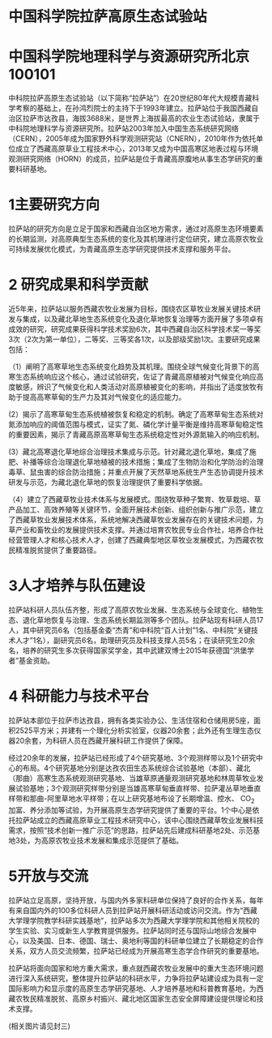 # 中国科学院拉萨高原生态试验站

# 中国科学院地理科学与资源研究所北京100101

中科院拉萨高原生态试验站（以下简称“拉萨站”）在20世纪80年代大规模青藏科学考察的基础上，在孙鸿烈院士的主持下于1993年建立。拉萨站位于我国西藏自治区拉萨市达孜县，海拔3688米，是世界上海拔最高的农业生态试验站，隶属于中科院地理科学与资源研究所。拉萨站2003年加入中国生态系统研究网络（CERN），2005年成为国家野外科学观测研究站（CNERN），2010年作为依托单位成立了西藏高原草业工程技术中心，2013年又成为中国高寒区地表过程与环境观测研究网络（HORN）的成员，拉萨站是位于青藏高原腹地从事生态学研究的重要科研基地。

# 1主要研究方向

拉萨站的研究方向是立足于国家和西藏自治区地方需求，通过对高原生态环境要素的长期监测，对高原典型生态系统的变化及其机理进行定位研究，建立高原农牧业可持续发展优化模式，为青藏高原生态学研究提供技术支撑和服务平台。

# 2 研究成果和科学贡献

近5年来，拉萨站以服务西藏农牧业发展为目标，围绕农区草牧业发展关键技术研发与集成，以及藏北草地生态系统变化及退化草地恢复治理等方面开展了多项卓有成效的研究，研究成果获得科学技术奖励6次，其中西藏自治区科学技术奖一等奖3次（2次为第一单位），二等奖、三等奖各1次，以及部级奖励1次。主要研究成果包括：

（1）阐明了高寒草地生态系统变化趋势及其机理。围绕全球气候变化背景下的高寒生态系统响应这个核心，通过试验研究，佐证了青藏高原植被对气候变化响应高度敏感，辨识了气候变化和人类活动对高原植被变化的影响，并指出了适度放牧有助于提高高寒草甸的生产力及其对气候变化的适应能力。

(2）揭示了高寒草甸生态系统植被恢复和稳定的机制。确定了高寒草甸生态系统对氮添加响应的阈值范围与模式，证实了氮、磷化学计量平衡是维持高寒草甸稳定性的重要因素，揭示了青藏高原高寒草甸生态系统稳定性对外源氮输入的响应机制。

(3）藏北高寒退化草地综合治理技术集成与示范。针对藏北退化草地，集成了施肥、补播等综合治理退化草地植被的技术措施；集成了生物防治和化学防治的治理毒草、鼠虫害的综合防治措施；并重点开展了天然草地系统生产生态协调提升技术研发与示范，为藏北退化草地的恢复治理提供了重要科学依据。

（4）建立了西藏草牧业技术体系与发展模式。围绕牧草种子繁育、牧草栽培、草产品加工、高效养殖等关键环节，全面开展技术创新、组织创新与推广示范，建立了西藏草牧业发展技术体系，系统地解决西藏草牧业发展存在的关键技术问题，为草产业和畜牧业的发展提供技术支撑。并通过培育农牧民专业合作社，培养合作社经营管理人才和核心技术人才，创建了西藏典型地区草牧业发展模式，为西藏农牧民精准脱贫提供了重要路径。

# 3人才培养与队伍建设

拉萨站科研人员队伍齐整，形成了高原农牧业发展、生态系统与全球变化、植物生态、退化草地恢复与治理、生态系统长期监测等多个团队。拉萨站现有科研人员17人，其中研究员6名（包括基金委“杰青”和中科院“百人计划”1名、中科院“关键技术人才”1名），副研究员6名，助理研究员及科技支撑人员5名；在读研究生20余名，培养的研究生多次获得国家奖学金，其中武建双博士2015年获德国“洪堡学者”基金资助。

# 4 科研能力与技术平台

拉萨站本部位于拉萨市达孜县，拥有各类实验办公、生活住宿和仓储用房5座，面积2525平方米；并建有一个理化分析实验室，仪器20余套；此外还有生理生态仪器20余套，为科研人员在西藏开展科研工作提供了保障。

经过20余年的发展，拉萨站已经形成了4个研究基地、3个观测样带以及1个研究中心的布局。4个研究基地分别是达孜农田生态系统综合试验基地（本部）、藏北（那曲）高寒生态系统观测研究基地、当雄草原通量观测研究基地和林周草牧业发展试验基地；3个观测研究样带分别是当雄高寒草甸垂直样带、拉萨灌丛草地垂直样带和那曲-阿里草地水平样带；在以上研究基地布设了长期增温、控水、 $\mathrm { C O } _ { 2 }$ 加富、养分添加等试验，为开展高原生态学研究提供了重要的平台。1个中心是依托拉萨站成立的西藏高原草业工程技术研究中心，该中心围绕西藏草牧业发展科技需求，按照“技术创新一推广示范”的思路，拉萨站先后建成科研基地2处、示范基地3处，为高原农牧业技术发展和集成示范提供了基础。

# 5开放与交流

拉萨站立足高原，坚持开放，与国内外多家科研单位保持了良好的合作关系，每年有来自国内外的100多位科研人员到拉萨站开展科研活动或访问交流。作为“西藏大学理学院教学科研实践基地”，拉萨站多次为西藏大学理学院和其他相关院校的学生实验、实习或新生人学教育提供服务。拉萨站同时还与国际山地综合发展中心，以及美国、日本、德国、瑞士、奥地利等国的科研单位建立了长期稳定的合作关系，双方人员交流频繁，拉萨站已经成为开展高寒生态学合作研究的重要基地。

拉萨站将面向国家和地方重大需求，重点就西藏农牧业发展中的重大生态环境问题进行深入系统研究，整体提升拉萨站的科研水平，力争将拉萨站建设成为具有一定国际影响力和显示度的高原生态学研究基地、人才培养基地和科普教育基地，为西藏农牧民精准脱贫、高原乡村振兴、藏北地区国家生态安全屏障建设提供理论和技术支撑。

(相关图片请见封三)